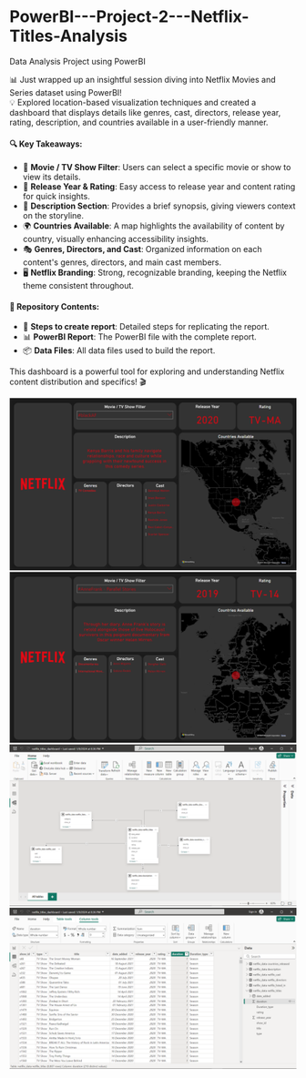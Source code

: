 # PowerBI---Project-2---Netflix-Titles-Analysis

Data Analysis Project using PowerBI  

📊 Just wrapped up an insightful session diving into Netflix Movies and Series dataset using PowerBI!  
💡 Explored location-based visualization techniques and created a dashboard that displays details like genres, cast, directors, release year, rating, description, and countries available in a user-friendly manner.

#### 🔍 Key Takeaways:
- 🎥 **Movie / TV Show Filter**: Users can select a specific movie or show to view its details.
- 📅 **Release Year & Rating**: Easy access to release year and content rating for quick insights.
- 📝 **Description Section**: Provides a brief synopsis, giving viewers context on the storyline.
- 🌍 **Countries Available**: A map highlights the availability of content by country, visually enhancing accessibility insights.
- 🎭 **Genres, Directors, and Cast**: Organized information on each content's genres, directors, and main cast members.
- 🖥️ **Netflix Branding**: Strong, recognizable branding, keeping the Netflix theme consistent throughout.

#### 📂 Repository Contents:
- 📝 **Steps to create report**: Detailed steps for replicating the report.
- 📊 **PowerBI Report**: The PowerBI file with the complete report.
- 📦 **Data Files**: All data files used to build the report.

This dashboard is a powerful tool for exploring and understanding Netflix content distribution and specifics! 🎬

![](https://github.com/shloktilokani/PowerBI---Project-2---Netflix-Titles-Analysis/blob/main/Res/Screenshots/Screenshot%202024-11-11%20184957.png)
![](https://github.com/shloktilokani/PowerBI---Project-2---Netflix-Titles-Analysis/blob/main/Res/Screenshots/Screenshot%202024-11-11%20185032.png)
![](https://github.com/shloktilokani/PowerBI---Project-2---Netflix-Titles-Analysis/blob/main/Res/Screenshots/Screenshot%20(54).png)
![](https://github.com/shloktilokani/PowerBI---Project-2---Netflix-Titles-Analysis/blob/main/Res/Screenshots/Screenshot%20(55).png)
